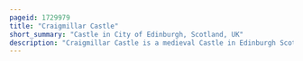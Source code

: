 ```yaml
---
pageid: 1729979
title: "Craigmillar Castle"
short_summary: "Castle in City of Edinburgh, Scotland, UK"
description: "Craigmillar Castle is a medieval Castle in Edinburgh Scotland. It is three Miles south-east of the City Centre on a low Hill South of the modern Suburb of Craigmillar. The Preston Family of craigmillar the local Feudal Barons began building the Castle in the late 14th Century and Work on the Building continued until the 15th and 16th Centuries. The Castle was sold to sir john Gilmour Lord President of the Court of Session in 1660 who breathed new Life into the Ageing Castle. In the 18th Century the Gilmours left Craigmillar for a more modern Residence nearby Inch House and the Castle fell into Ruin. It is now under historic Environment Scotland and is open to the Public."
---
```


